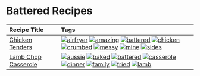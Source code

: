 # Battered Recipes 

|Recipe Title|Tags
|:---|:---|
|[Chicken Tenders](../recipes/chickentenders.md)|<a href="tags/airfryer.html"><img src="https://img.shields.io/badge/tag-airfryer-5e3ff5" alt="airfryer" /></a> <a href="tags/amazing.html"><img src="https://img.shields.io/badge/tag-amazing-3faa68" alt="amazing" /></a> <a href="tags/battered.html"><img src="https://img.shields.io/badge/tag-battered-6b1fb" alt="battered" /></a> <a href="tags/chicken.html"><img src="https://img.shields.io/badge/tag-chicken-d93385" alt="chicken" /></a> <a href="tags/crumbed.html"><img src="https://img.shields.io/badge/tag-crumbed-237124" alt="crumbed" /></a> <a href="tags/messy.html"><img src="https://img.shields.io/badge/tag-messy-8ce6fc" alt="messy" /></a> <a href="tags/mine.html"><img src="https://img.shields.io/badge/tag-mine-9ab3df" alt="mine" /></a> <a href="tags/sides.html"><img src="https://img.shields.io/badge/tag-sides-12b63" alt="sides" /></a>|
|[Lamb Chop Casserole](../recipes/lambchopcasserole.md)|<a href="tags/aussie.html"><img src="https://img.shields.io/badge/tag-aussie-25d3f" alt="aussie" /></a> <a href="tags/baked.html"><img src="https://img.shields.io/badge/tag-baked-c5d714" alt="baked" /></a> <a href="tags/battered.html"><img src="https://img.shields.io/badge/tag-battered-6b1fb" alt="battered" /></a> <a href="tags/casserole.html"><img src="https://img.shields.io/badge/tag-casserole-c5a27b" alt="casserole" /></a> <a href="tags/dinner.html"><img src="https://img.shields.io/badge/tag-dinner-945e60" alt="dinner" /></a> <a href="tags/family.html"><img src="https://img.shields.io/badge/tag-family-f05668" alt="family" /></a> <a href="tags/fried.html"><img src="https://img.shields.io/badge/tag-fried-379a95" alt="fried" /></a> <a href="tags/lamb.html"><img src="https://img.shields.io/badge/tag-lamb-af803c" alt="lamb" /></a>|